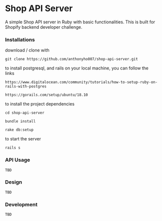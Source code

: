 # Shop API Server

A simple Shop API server in Ruby with basic functionalities. This is built for Shopify backend developer challenge.

### Installations
download / clone with

    git clone https://github.com/anthonyho007/shop-api-server.git

to install postgresql, and rails on your local machine, you can follow the links

    https://www.digitalocean.com/community/tutorials/how-to-setup-ruby-on-rails-with-postgres

    https://gorails.com/setup/ubuntu/18.10

to install the project dependencies

    cd shop-api-server

    bundle install

    rake db:setup

to start the server

    rails s

### API Usage

    TBD

### Design

    TBD

### Development

    TBD
